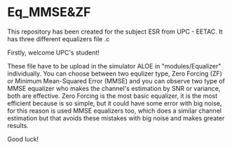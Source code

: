 # Eq_MMSE&ZF
This repository has been created for the subject ESR from UPC - EETAC. It has three different equalizers file .c

Firstly, welcome UPC's student!

These file have to be upload in the simulator ALOE in "modules/Equalizer" individually. You can choose between two equlizer type, Zero Forcing (ZF) or Minimum Mean-Squared Error (MMSE) and you can observe two type of MMSE equalizer who makes the channel's estimation by SNR or variance, both are effective.
Zero Forcing is the most basic equalizer, it is the most efficient because is so simple, but it could have some error with big noise, for this reason is used MMSE equalizers too, which does a similar channel estimation but that avoids these mistakes with big noise and makes greater results.

Good luck!
